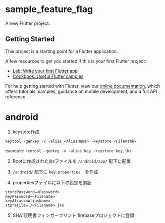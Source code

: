 # sample_feature_flag

A new Flutter project.

## Getting Started

This project is a starting point for a Flutter application.

A few resources to get you started if this is your first Flutter project:

- [Lab: Write your first Flutter app](https://flutter.dev/docs/get-started/codelab)
- [Cookbook: Useful Flutter samples](https://flutter.dev/docs/cookbook)

For help getting started with Flutter, view our
[online documentation](https://flutter.dev/docs), which offers tutorials,
samples, guidance on mobile development, and a full API reference.

# android

1. keystore作成
  ```
  keytool -genkey -v -alias <AliasName> -keystore <Filename>
  ```

   example: `keytool -genkey -v -alias key -keystore key.jks`

2. Rootに作成されたjksファイルを `/android/app/` 配下に配置

3. `/android/` 配下に `key.properties`　を作成

4. propertiesファイルに以下の設定を追記
```
storePassword=<Password>
keyPassword=<Filename>
keyAlias=<AliasName>
storeFile=./<Filename>.jks
```
5. SHA1証明書フィンガープリント firebaseプロジェクトに登録
